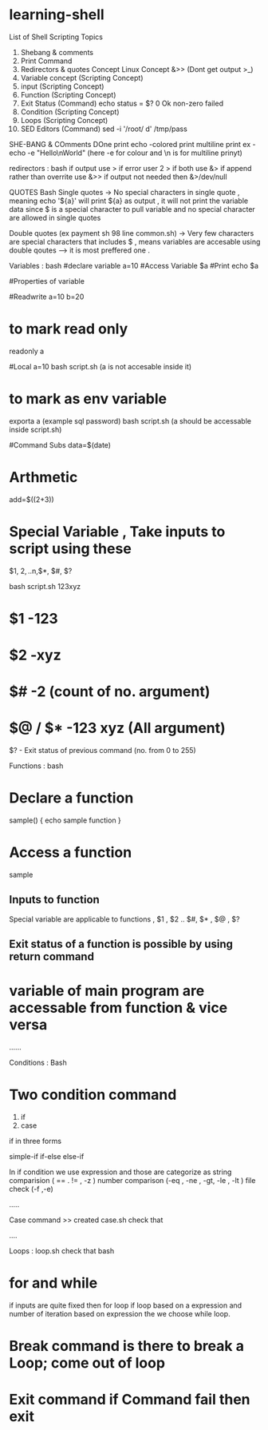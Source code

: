 # learning-shell
List of Shell Scripting Topics

1. Shebang & comments
2. Print                      Command 
3. Redirectors & quotes Concept   Linux Concept &>>  (Dont get output >_)
4. Variable concept            (Scripting Concept)
5. input                      (Scripting Concept)
6. Function                  (Scripting Concept)
7. Exit Status               (Command) echo status = $? 0 Ok non-zero failed
8. Condition                 (Scripting Concept)
9.  Loops                     (Scripting Concept)
10. SED Editors                (Command)   sed -i '/root/ d' /tmp/pass



SHE-BANG & COmments DOne 
print 
echo 
-colored print
multiline print    ex - echo -e "Hello\nWorld"  (here -e for colour and \n is for multiline prinyt)

redirectors :
bash
if output use >
if error user 2 >
if both use &>
if append rather than overrite use &>>
if output not needed then &>/dev/null

QUOTES
Bash
Single quotes 
  -> No special characters in single quote , meaning echo '${a}' will print ${a} as output , it will not print the variable data since $ is a special character to pull variable and no special character are allowed in single quotes 

Double quotes (ex payment sh 98 line common.sh)
  -> Very few characters are special characters that includes $ , means variables are accesable using double qoutes 
   --> it is most preffered one .

Variables :
bash 
#declare variable
a=10
#Access Variable
$a
#Print
echo $a

#Properties of variable 

#Readwrite
a=10
b=20
# to mark read only 
readonly a 

#Local
a=10
bash script.sh (a is not accesable inside it)
# to mark as env variable
exporta a (example sql password)
bash script.sh (a should be accessable inside script.sh)

#Command Subs 
data=$(date)

# Arthmetic
add=$((2+3))

# Special Variable , Take inputs to script using these 
$1, $2, ..$n,$*, $#, $?

bash script.sh 123xyz
# $1 -123
# $2 -xyz
# $# -2 (count of no. argument)
# $@ / $* -123 xyz (All argument)
$? - Exit status of previous command (no. from 0 to 255)

Functions :
bash 
# Declare a function 
sample() {
         echo sample function
}

# Access a function 
sample 

## Inputs to function
Special variable are applicable to functions , $1 , $2 .. $#, $* , $@ , $?

## Exit status of a function is possible by using return command

# variable of main program are accessable from function & vice versa
......

Conditions :
Bash 
# Two condition command 
1. if 
2. case

if in three forms 

simple-if 
if-else
else-if

In if condition we use expression and those are categorize as
string comparision  ( == . != , -z )
number comparison  (-eq , -ne , -gt, -le , -lt )
file check (-f ,-e)

.....

Case command >> created case.sh check that 

....

Loops :  loop.sh check that 
bash 
# for and while 
if inputs are quite fixed then for loop 
if loop based on a expression and number of iteration based on expression the we choose while loop.

# Break command is there to break a Loop; come out of loop

# Exit command if Command fail then exit 




